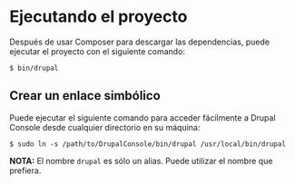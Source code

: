 # Ejecutando el proyecto
Después de usar Composer para descargar las dependencias, puede ejecutar el proyecto con el siguiente comando:

```
$ bin/drupal
```

## Crear un enlace simbólico

Puede ejecutar el siguiente comando para acceder fácilmente a Drupal Console desde cualquier directorio en su máquina:

```
$ sudo ln -s /path/to/DrupalConsole/bin/drupal /usr/local/bin/drupal
```

**NOTA:** El nombre `drupal` es sólo un alias. Puede utilizar el nombre que prefiera.

